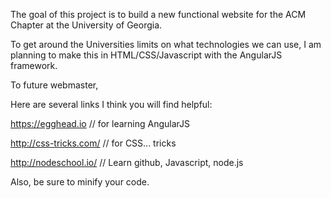 The goal of this project is to build a new functional website for the ACM Chapter at the University of Georgia. 

To get around the Universities limits on what technologies we can use, I am planning to make this in HTML/CSS/Javascript with the AngularJS framework. 

To future webmaster,

Here are several links I think you will find helpful:

https://egghead.io // for learning AngularJS 

http://css-tricks.com/ // for CSS... tricks 

http://nodeschool.io/ // Learn github, Javascript, node.js 

Also, be sure to minify your code.

